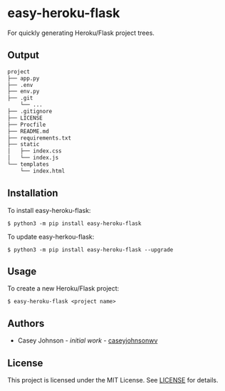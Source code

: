 # easy-heroku-flask
For quickly generating Heroku/Flask project trees.

## Output
```sh
project
├── app.py
├── .env
├── env.py
├── .git
    └── ...
├── .gitignore
├── LICENSE
├── Procfile
├── README.md
├── requirements.txt
├── static
│   ├── index.css
│   └── index.js
└── templates
    └── index.html
```

## Installation
To install easy-heroku-flask:

`$ python3 -m pip install easy-heroku-flask`

To update easy-herkou-flask:

`$ python3 -m pip install easy-heroku-flask --upgrade`

## Usage
To create a new Heroku/Flask project:

`$ easy-heroku-flask <project name>`

## Authors
- Casey Johnson - *initial work* - <a href="https://github.com/caseyjohnsonwv">caseyjohnsonwv</a>

## License
This project is licensed under the MIT License. See <a href="https://github.com/caseyjohnsonwv/easy-heroku-flask/blob/master/LICENSE">LICENSE</a> for details.
